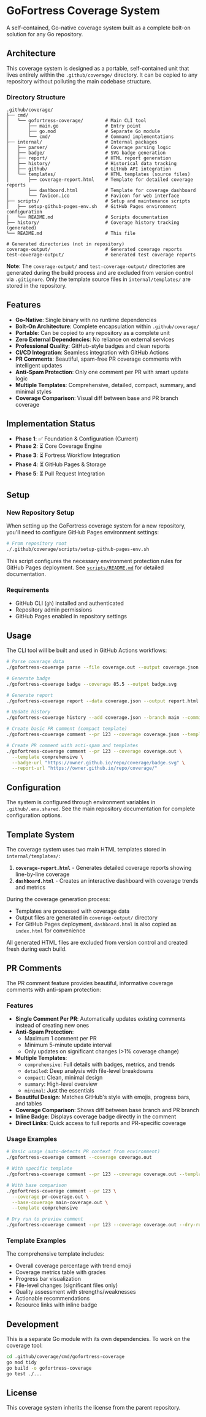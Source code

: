 # GoFortress Coverage System

A self-contained, Go-native coverage system built as a complete bolt-on solution for any Go repository.

## Architecture

This coverage system is designed as a portable, self-contained unit that lives entirely within the `.github/coverage/` directory. It can be copied to any repository without polluting the main codebase structure.

### Directory Structure

```
.github/coverage/
├── cmd/
│   └── gofortress-coverage/        # Main CLI tool
│       ├── main.go                 # Entry point
│       ├── go.mod                  # Separate Go module
│       └── cmd/                    # Command implementations
├── internal/                       # Internal packages
│   ├── parser/                     # Coverage parsing logic
│   ├── badge/                      # SVG badge generation
│   ├── report/                     # HTML report generation
│   ├── history/                    # Historical data tracking
│   ├── github/                     # GitHub API integration
│   └── templates/                  # HTML templates (source files)
│       ├── coverage-report.html    # Template for detailed coverage reports
│       ├── dashboard.html          # Template for coverage dashboard
│       └── favicon.ico             # Favicon for web interface
├── scripts/                        # Setup and maintenance scripts
│   ├── setup-github-pages-env.sh   # GitHub Pages environment configuration
│   └── README.md                   # Scripts documentation
├── history/                        # Coverage history tracking (generated)
└── README.md                       # This file

# Generated directories (not in repository)
coverage-output/                    # Generated coverage reports
test-coverage-output/               # Generated test coverage reports
```

**Note**: The `coverage-output/` and `test-coverage-output/` directories are generated during the build process and are excluded from version control via `.gitignore`. Only the template source files in `internal/templates/` are stored in the repository.

## Features

- **Go-Native**: Single binary with no runtime dependencies
- **Bolt-On Architecture**: Complete encapsulation within `.github/coverage/`
- **Portable**: Can be copied to any repository as a complete unit
- **Zero External Dependencies**: No reliance on external services
- **Professional Quality**: GitHub-style badges and clean reports
- **CI/CD Integration**: Seamless integration with GitHub Actions
- **PR Comments**: Beautiful, spam-free PR coverage comments with intelligent updates
- **Anti-Spam Protection**: Only one comment per PR with smart update logic
- **Multiple Templates**: Comprehensive, detailed, compact, summary, and minimal styles
- **Coverage Comparison**: Visual diff between base and PR branch coverage

## Implementation Status

- **Phase 1**: ✅ Foundation & Configuration (Current)
- **Phase 2**: ⏳ Core Coverage Engine
- **Phase 3**: ⏳ Fortress Workflow Integration
- **Phase 4**: ⏳ GitHub Pages & Storage
- **Phase 5**: ⏳ Pull Request Integration

## Setup

### New Repository Setup

When setting up the GoFortress coverage system for a new repository, you'll need to configure GitHub Pages environment settings:

```bash
# From repository root
./.github/coverage/scripts/setup-github-pages-env.sh
```

This script configures the necessary environment protection rules for GitHub Pages deployment. See [`scripts/README.md`](scripts/README.md) for detailed documentation.

### Requirements

- GitHub CLI (`gh`) installed and authenticated
- Repository admin permissions
- GitHub Pages enabled in repository settings

## Usage

The CLI tool will be built and used in GitHub Actions workflows:

```bash
# Parse coverage data
./gofortress-coverage parse --file coverage.out --output coverage.json

# Generate badge
./gofortress-coverage badge --coverage 85.5 --output badge.svg

# Generate report
./gofortress-coverage report --data coverage.json --output report.html

# Update history
./gofortress-coverage history --add coverage.json --branch main --commit abc123

# Create basic PR comment (compact template)
./gofortress-coverage comment --pr 123 --coverage coverage.json --template compact

# Create PR comment with anti-spam and templates
./gofortress-coverage comment --pr 123 --coverage coverage.out \
  --template comprehensive \
  --badge-url "https://owner.github.io/repo/coverage/badge.svg" \
  --report-url "https://owner.github.io/repo/coverage/"
```

## Configuration

The system is configured through environment variables in `.github/.env.shared`. See the main repository documentation for complete configuration options.

## Template System

The coverage system uses two main HTML templates stored in `internal/templates/`:

1. **`coverage-report.html`** - Generates detailed coverage reports showing line-by-line coverage
2. **`dashboard.html`** - Creates an interactive dashboard with coverage trends and metrics

During the coverage generation process:
- Templates are processed with coverage data
- Output files are generated in `coverage-output/` directory
- For GitHub Pages deployment, `dashboard.html` is also copied as `index.html` for convenience

All generated HTML files are excluded from version control and created fresh during each build.

## PR Comments

The PR comment feature provides beautiful, informative coverage comments with anti-spam protection:

### Features
- **Single Comment Per PR**: Automatically updates existing comments instead of creating new ones
- **Anti-Spam Protection**:
  - Maximum 1 comment per PR
  - Minimum 5-minute update interval
  - Only updates on significant changes (>1% coverage change)
- **Multiple Templates**:
  - `comprehensive`: Full details with badges, metrics, and trends
  - `detailed`: Deep analysis with file-level breakdowns
  - `compact`: Clean, minimal design
  - `summary`: High-level overview
  - `minimal`: Just the essentials
- **Beautiful Design**: Matches GitHub's style with emojis, progress bars, and tables
- **Coverage Comparison**: Shows diff between base branch and PR branch
- **Inline Badge**: Displays coverage badge directly in the comment
- **Direct Links**: Quick access to full reports and PR-specific coverage

### Usage Examples

```bash
# Basic usage (auto-detects PR context from environment)
./gofortress-coverage comment --coverage coverage.out

# With specific template
./gofortress-coverage comment --pr 123 --coverage coverage.out --template detailed

# With base comparison
./gofortress-coverage comment --pr 123 \
  --coverage pr-coverage.out \
  --base-coverage main-coverage.out \
  --template comprehensive

# Dry run to preview comment
./gofortress-coverage comment --pr 123 --coverage coverage.out --dry-run
```

### Template Examples

The comprehensive template includes:
- Overall coverage percentage with trend emoji
- Coverage metrics table with grades
- Progress bar visualization
- File-level changes (significant files only)
- Quality assessment with strengths/weaknesses
- Actionable recommendations
- Resource links with inline badge

## Development

This is a separate Go module with its own dependencies. To work on the coverage tool:

```bash
cd .github/coverage/cmd/gofortress-coverage
go mod tidy
go build -o gofortress-coverage
go test ./...
```

## License

This coverage system inherits the license from the parent repository.